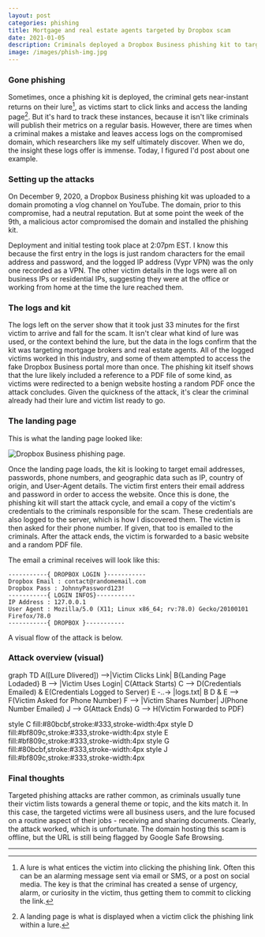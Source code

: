 ```yaml
---
layout: post
categories: phishing
title: Mortgage and real estate agents targeted by Dropbox scam
date: 2021-01-05
description: Criminals deployed a Dropbox Business phishing kit to target mortgage and real estate employees. The kit achieved near-instant results.
image: /images/phish-img.jpg
---
```


### Gone phishing

Sometimes, once a phishing kit is deployed, the criminal gets near-instant returns on their lure[^1], as victims start to click links and access the landing page[^2]. But it's hard to track these instances, because it isn't like criminals will publish their metrics on a regular basis. However, there are times when a criminal makes a mistake and leaves access logs on the compromised domain, which researchers like my self ultimately discover. When we do, the insight these logs offer is immense. Today, I figured I'd post about one example.

### Setting up the attacks

On December 9, 2020, a Dropbox Business phishing kit was uploaded to a domain promoting a vlog channel on YouTube. The domain, prior to this compromise, had a neutral reputation. But at some point the week of the 9th, a malicious actor compromised the domain and installed the phishing kit.

Deployment and initial testing took place at 2:07pm EST. I know this because the first entry in the logs is just random characters for the email address and password, and the logged IP address (Vypr VPN) was the only one recorded as a VPN. The other victim details in the logs were all on business IPs or residential IPs, suggesting they were at the office or working from home at the time the lure reached them.

### The logs and kit

The logs left on the server show that it took just 33 minutes for the first victim to arrive and fall for the scam. It isn't clear what kind of lure was used, or the context behind the lure, but the data in the logs confirm that the kit was targeting mortgage brokers and real estate agents. All of the logged victims worked in this industry, and some of them attempted to access the fake Dropbox Business portal more than once. The phishing kit itself shows that the lure likely included a reference to a PDF file of some kind, as victims were redirected to a benign website hosting a random PDF once the attack concludes. Given the quickness of the attack, it's clear the criminal already had their lure and victim list ready to go.

### The landing page

This is what the landing page looked like:

![Dropbox Business phishing page.][img1]

Once the landing page loads, the kit is looking to target email addresses, passwords, phone numbers, and geographic data such as IP, country of origin, and User-Agent details. The victim first enters their email address and password in order to access the website. Once this is done, the phishing kit will start the attack cycle, and email a copy of the victim's credentials to the criminals responsible for the scam. These credentials are also logged to the server, which is how I discovered them. The victim is then asked for their phone number. If given, that too is emailed to the criminals. After the attack ends, the victim is forwarded to a basic website and a random PDF file.

The email a criminal receives will look like this:

```
-----------{ DROPBOX LOGIN }-----------
Dropbox Email : contact@randomemail.com
Dropbox Pass : JohnnyPassword123!
-----------{ LOGIN INFOS}-----------
IP Address : 127.0.0.1
User Agent : Mozilla/5.0 (X11; Linux x86_64; rv:78.0) Gecko/20100101 Firefox/78.0
-----------{ DROPBOX }-----------
```

A visual flow of the attack is below.

### Attack overview (visual)
<script src="https://cdn.jsdelivr.net/npm/mermaid/dist/mermaid.min.js"></script>
<script>mermaid.initialize({startOnLoad:true});</script>

<div class="mermaid">
graph TD
A([Lure Dlivered])
-->|Victim Clicks Link| B{Landing Page Lodaded}
B --> |Victim Uses Login| C(Attack Starts)
C --> D(Credentials Emailed) & E(Credentials Logged to Server)
E -..-> |logs.txt| B
D & E --> F(Victim Asked for Phone Number)
F --> |Victim Shares Number| J(Phone Number Emailed)
J --> G(Attack Ends)
G --> H(Victim Forwarded to PDF)

style C fill:#80bcbf,stroke:#333,stroke-width:4px
style D fill:#bf809c,stroke:#333,stroke-width:4px
style E fill:#bf809c,stroke:#333,stroke-width:4px
style G fill:#80bcbf,stroke:#333,stroke-width:4px
style J fill:#bf809c,stroke:#333,stroke-width:4px
</div>

### Final thoughts

Targeted phishing attacks are rather common, as criminals usually tune their victim lists towards a general theme or topic, and the kits match it. In this case, the targeted victims were all business users, and the lure focused on a routine aspect of their jobs - receiving and sharing documents. Clearly, the attack worked, which is unfortunate. The domain hosting this scam is offline, but the URL is still being flagged by Google Safe Browsing.

---
[^1]: A lure is what entices the victim into clicking the phishing link. Often this can be an alarming message sent via email or SMS, or a post on social media. The key is that the criminal has created a sense of urgency, alarm, or curiosity in the victim, thus getting them to commit to clicking the link.

[^2]: A landing page is what is displayed when a victim click the phishing link within a lure.

[img1]:https://steved3.io/images/posts/dropbox_example.png
